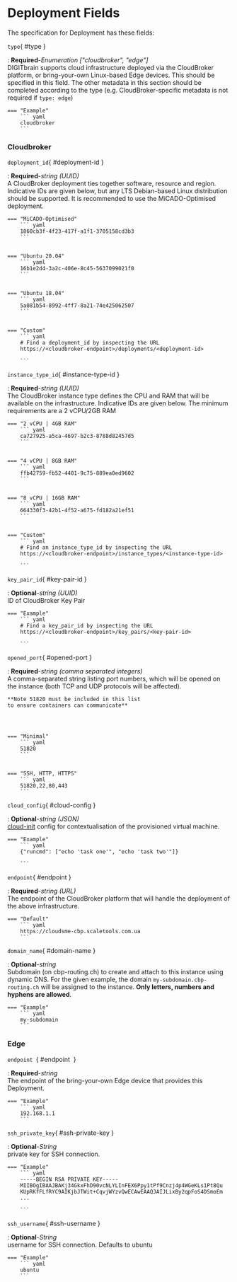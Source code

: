 <style>
  .md-content__button {
    display: none;
  }
</style>
# Deployment Fields




The specification for Deployment
has these fields:


`type`{ #type }

:   **Required**-*Enumeration ["cloudbroker", "edge"]*<br>
    DIGITbrain supports cloud infrastructure deployed via the
    CloudBroker platform, or bring-your-own Linux-based Edge devices. This should
    be specified in this field. The other metadata in this section should be
    completed according to the type (e.g. CloudBroker-specific metadata is not required
    if `type: edge`)



    === "Example"
        ``` yaml     
        cloudbroker
        ```

### Cloudbroker

`deployment_id`{ #deployment-id }

:   **Required**-*string (UUID)*<br>
    A CloudBroker deployment ties together software,
    resource and region. Indicative IDs are given below, but any LTS
    Debian-based Linux distribution should be supported. It is recommended
    to use the MiCADO-Optimised deployment.




    === "MiCADO-Optimised"
        ``` yaml     
        1860cb3f-4f23-417f-a1f1-3705158cd3b3
        ```


    === "Ubuntu 20.04"
        ``` yaml     
        16b1e2d4-3a2c-406e-8c45-5637099021f0
        ```


    === "Ubuntu 18.04"
        ``` yaml     
        5a081b54-8992-4ff7-8a21-74e425062507
        ```


    === "Custom"
        ``` yaml     
        # Find a deployment_id by inspecting the URL
        https://<cloudbroker-endpoint>/deployments/<deployment-id>

        ```



`instance_type_id`{ #instance-type-id }

:   **Required**-*string (UUID)*<br>
    The CloudBroker instance type defines the CPU and RAM
    that will be available on the infrastructure. Indicative IDs are given
    below. The minimum requirements are a 2 vCPU/2GB RAM




    === "2 vCPU | 4GB RAM"
        ``` yaml     
        ca727925-a5ca-4697-b2c3-8788d82457d5
        ```


    === "4 vCPU | 8GB RAM"
        ``` yaml     
        ffb42759-fb52-4401-9c75-889ea0ed9602
        ```


    === "8 vCPU | 16GB RAM"
        ``` yaml     
        664330f3-42b1-4f52-a675-fd182a21ef51
        ```


    === "Custom"
        ``` yaml     
        # Find an instance_type_id by inspecting the URL
        https://<cloudbroker-endpoint>/instance_types/<instance-type-id>

        ```



`key_pair_id`{ #key-pair-id }

:   **Optional**-*string (UUID)*<br>
    ID of CloudBroker Key Pair


    === "Example"
        ``` yaml     
        # Find a key_pair_id by inspecting the URL
        https://<cloudbroker-endpoint>/key_pairs/<key-pair-id>

        ```


`opened_port`{ #opened-port }

:   **Required**-*string (comma separated integers)*<br>
    A comma-separated string listing port numbers,
    which will be opened on the instance (both TCP and UDP protocols
    will be affected). 

    **Note 51820 must be included in this list
    to ensure containers can communicate**




    === "Minimal"
        ``` yaml     
        51820
        ```


    === "SSH, HTTP, HTTPS"
        ``` yaml     
        51820,22,80,443
        ```



`cloud_config`{ #cloud-config }

:   **Optional**-*string (JSON)*<br>
    [cloud-init](https://cloudinit.readthedocs.io/) config for
    contextualisation of the provisioned virtual machine.



    === "Example"
        ``` yaml     
        {"runcmd": ["echo 'task one'", "echo 'task two'"]}

        ```


`endpoint`{ #endpoint }

:   **Required**-*string (URL)*<br>
    The endpoint of the CloudBroker platform that will
    handle the deployment of the above infrastructure.




    === "Default"
        ``` yaml     
        https://cloudsme-cbp.scaletools.com.ua
        ```



`domain_name`{ #domain-name }

:   **Optional**-*string*<br>
    Subdomain (on cbp-routing.ch) to create and attach
    to this instance using dynamic DNS. For the given
    example, the domain `my-subdomain.cbp-routing.ch`
    will be assigned to the instance. **Only letters,
    numbers and hyphens are allowed**.



    === "Example"
        ``` yaml     
        my-subdomain
        ```

### Edge

`endpoint `{ #endpoint  }

:   **Required**-*string*<br>
    The endpoint of the bring-your-own Edge device that provides this Deployment.


    === "Example"
        ``` yaml     
        192.168.1.1
        ```


`ssh_private_key`{ #ssh-private-key }

:   **Optional**-*String*<br>
    private key for SSH connection.


    === "Example"
        ``` yaml     
        -----BEGIN RSA PRIVATE KEY-----
        MIIBOgIBAAJBAKj34GkxFhD90vcNLYLInFEX6Ppy1tPf9Cnzj4p4WGeKLs1Pt8Qu
        KUpRKfFLfRYC9AIKjbJTWit+CqvjWYzvQwECAwEAAQJAIJLixBy2qpFoS4DSmoEm
        ...

        ```


`ssh_username`{ #ssh-username }

:   **Optional**-*String*<br>
    username for SSH connection. Defaults to ubuntu


    === "Example"
        ``` yaml     
        ubuntu
        ```

